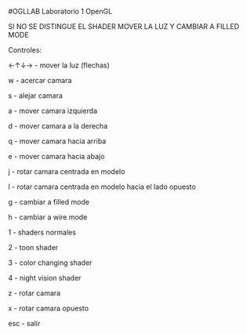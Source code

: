 #OGLLAB
Laboratorio 1 OpenGL

SI NO SE DISTINGUE EL SHADER MOVER LA LUZ Y CAMBIAR A FILLED MODE

Controles: 

←↑↓→ - mover la luz (flechas)

w - acercar camara

s - alejar camara

a - mover camara izquierda

d - mover camara a la derecha

q - mover camara hacia arriba

e - mover camara hacia abajo

j - rotar camara centrada en modelo

l - rotar camara centrada en modelo hacia el lado opuesto

g - cambiar a filled mode

h - cambiar a wire mode

1 - shaders normales

2 - toon shader

3 - color changing shader

4 - night vision shader

z - rotar camara 

x - rotar camara opuesto

esc - salir
